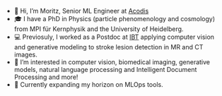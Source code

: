 - 👋 Hi, I’m Moritz, Senior ML Engineer at [Acodis](https://www.acodis.io)
- 🎓 I have a PhD in Physics (particle phenomenology and cosmology) from MPI für Kernphysik and the University of Heidelberg.
- 💻 Previosuly, I worked as a Postdoc at [IBT](https://biomed.ee.ethz.ch) applying computer vision and generative modeling to stroke lesion detection in MR and CT images. 
- 👀 I’m interested in computer vision, biomedical imaging, generative models, natural language processing and Intelligent Document Processing and more!
- 🌱 Currently expanding my horizon on MLOps tools.

<!---
MoPl90/MoPl90 is a ✨ special ✨ repository because its `README.md` (this file) appears on your GitHub profile.
You can click the Preview link to take a look at your changes.
--->
